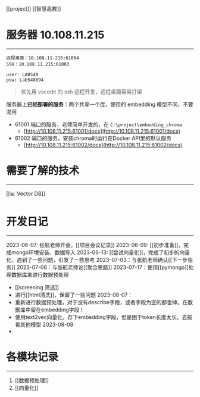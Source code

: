 [[project]] [[智慧高教]]
# 服务器 10.108.11.215
----
```text
远程桌面：10.108.11.215:61004
SSH：10.108.11.215:61003

user: LAB548
psw: Lab548894
```

>优先用 vscode 的 ssh 远程开发，远程桌面容易打架

服务器上**已经部署的服务**：两个共享一个库，使用的 embedding 模型不同，不要混用
- 61001 端口的服务，老师简单开发的，在 `C:\project\embedding_chroma`
	- [http://10.108.11.215:61001/docs](http://10.108.11.215:61001/docs)
- 61002 端口的服务，安装chroma时运行在Docker API里的默认服务
	- [http://10.108.11.215:61002/docs](http://10.108.11.215:61002/docs)
# 需要了解的技术
----
[[📊 Vector DB]]


# 开发日记
----
2023-06-07: 张航老师开会，[[项目会议记录]]
2023-06-09: [[初步准备]]，完成mongo环境安装、数据导入
2023-06-13: [[尝试向量化]]，完成了初步的向量化，遇到了一些问题，引发了一些思考
2023-07-03：与张航老师确认[[下一步任务]]
2023-07-06：与张航老师论[[聚合思路]]
2023-07-17：使用[[pymongo]]处理数据库来进行数据预处理
- [[screening 筛选]]
- 进行[[html清洗]]，保留了一些问题
2023-08-07：
- 重新进行数据预处理，对于没有describe字段，或者字段为空的都舍掉。在数据库中留在embedding字段！
- 使用text2vec向量化，存下embedding字段，但是困于token长度太长。去按看其他模型
2023-08-08:
- 
# 各模块记录
----
1. [[数据预处理]]
2. [[向量化]]
